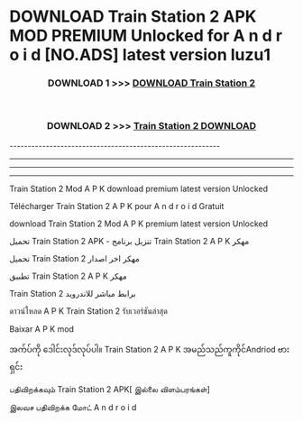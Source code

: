 # DOWNLOAD Train Station 2  APK MOD PREMIUM Unlocked for A n d r o i d [NO.ADS] latest version luzu1 



<div align="center">

<h3>DOWNLOAD 1 >>> <a href="https://getmod2.web.app/?judul=Train Station 2 ">DOWNLOAD Train Station 2 </a></h3><br>

<h3>DOWNLOAD 2 >>> <a href="https://getmod2.web.app/?judul=Train Station 2 ">Train Station 2  DOWNLOAD </a></h3>

</div>
----------------------------------------------------------

----------------------------------------------------------

----------------------------------------------------------

----------------------------------------------------------

Train Station 2  Mod A P K download premium latest version Unlocked

Télécharger Train Station 2  A P K pour A n d r o i d Gratuit

download Train Station 2  Mod A P K premium latest version Unlocked

تحميل Train Station 2  APK - تنزيل برنامج Train Station 2  A P K مهكر

تحميل Train Station 2  مهكر اخر اصدار

تطبيق Train Station 2  A P K مهكر

Train Station 2  برابط مباشر للاندرويد

ดาวน์โหลด A P K Train Station 2  รับเวอร์ชันล่าสุด

Baixar A P K mod

အက်ပ်ကို ဒေါင်းလုဒ်လုပ်ပါ။ Train Station 2  A P K အမည်သည်ကူကိုင်Andriod ဗားရှင်း

பதிவிறக்கவும் Train Station 2  APK[ இல்லை விளம்பரங்கள்] 
 
இலவச பதிவிறக்க மோட் A n d r o i d



